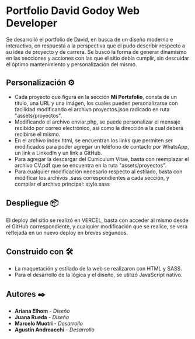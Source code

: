 # Portfolio David Godoy Web Developer

Se desarrolló el portfolio de David, en busca de un diseño moderno e interactivo, en respuesta a la perspectiva que el pudo describir respecto a su idea de proyecto y de carrera. Se buscó la forma de generar dinamismo en las secciones y acciones con las que el sitio debía cumplir, sin descuidar el óptimo mantenimiento y personalización del mismo.

## Personalización ⚙️

* Cada proyecto que figura en la sección **Mi Portafolio**, consta de un título, una URL y una imágen, los cuales pueden personalizarse con facilidad modificando el archivo proyectos.json radicado en ruta "assets/proyectos".
* Modificando el archivo enviar.php, se puede personalizar el mensaje recibido por correo electrónico, así como la dirección a la cual deberá recibirse el mismo.
* En el archivo index.html, se encuentran los links que permiten ser modificados para poder agregar un teléfono de contacto por WhatsApp, un link a LinkedIn y un link a GitHub.
* Para agregar la descargar del Curriculum Vitae, basta con reemplazar el archivo CV.pdf que se encuentra en la ruta "assets/proyectos".
* Para cualquier modificación necesario respecto al estilado, basta con modificar los archivos .sass correspondientes a cada sección, y compilar el archivo principal: style.sass

## Despliegue 📦

El deploy del sitio se realizó en VERCEL, basta con acceder al mismo desde el GitHub correspondiente, y cualquier modificación que se realice, se vera reflejada en un nuevo deploy en breves segundos.

## Construido con 🛠️

* La maquetación y estilado de la web se realizaron con HTML y SASS.
* Para el desarrollo de la lógica y el diseño, se utilizó JavaScript nativo.

## Autores ✒️

* **Ariana Elhom** - *Diseño*
* **Juana Rueda** - *Diseño*
* **Marcelo Muotri** - *Desarrollo*
* **Agustín Andreacchi** - *Desarrollo*

